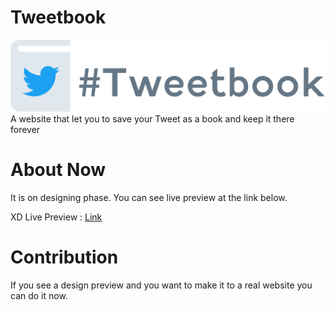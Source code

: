 # Tweetbook
![Alt text](logo.png)
A website that let you to save your Tweet as a book and keep it there forever

# About Now
It is on designing phase. You can see live preview at the link below.

XD Live Preview : [Link](https://xd.adobe.com/view/13bafe8a-e41d-4a67-9788-097654c38741-46e9/)

# Contribution
If you see a design preview and you want to make it to a real website you can do it now.
